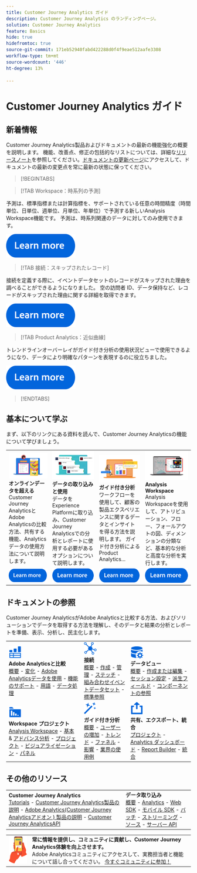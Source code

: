 ```yaml
---
title: Customer Journey Analytics ガイド
description: Customer Journey Analytics のランディングページ。
solution: Customer Journey Analytics
feature: Basics
hide: true
hidefromtoc: true
source-git-commit: 171eb52940fabd422288d0f4f9eae512aafe3308
workflow-type: tm+mt
source-wordcount: '446'
ht-degree: 13%

---
```


# Customer Journey Analytics ガイド


## 新着情報

Customer Journey Analytics製品およびドキュメントの最新の機能強化の概要を説明します。 機能、改善点、修正の包括的なリストについては、詳細な[リリースノート](../release-notes/latest.md)を参照してください。[ドキュメントの更新ページ](../release-notes/doc-changes.md)にアクセスして、ドキュメントの最新の変更点を常に最新の状態に保ってください。

>[!BEGINTABS]

>[!TAB Workspace：時系列の予測]

予測は、標準指標または計算指標を、サポートされている任意の時間精度（時間単位、日単位、週単位、月単位、年単位）で予測する新しいAnalysis Workspace機能です。 予測は、時系列関連のデータに対してのみ使用できます。

[![image](assets/learn-more-button.svg)](../analysis-workspace/export/export-cloud.md)

>[!TAB 接続：スキップされたレコード]

接続を定義する際に、イベントデータセットのレコードがスキップされた理由を調べることができるようになりました。 空の訪問者 ID、データ保持など、レコードがスキップされた理由に関する詳細を取得できます。

[![image](assets/learn-more-button.svg)](/help/connections/manage-connections.md)

>[!TAB Product Analytics：近似曲線]

トレンドラインオーバーレイがガイド付き分析の使用状況ビューで使用できるようになり、データにより明確なパターンを表現するのに役立ちました。

[![image](assets/learn-more-button.svg)](/help/guided-analysis/types/usage.md)

>[!ENDTABS]

## 基本について学ぶ

まず、以下のリンクにある資料を読んで、Customer Journey Analyticsの機能について学びましょう。

<table style="table-layout:fixed">
  <tr style="border: 0;">
    <td>
    <a href="/help/getting-started/aa-vs-cja/overview.md"><img src="./assets/aa-vs-cja.png"></a>
    <div><strong>オンラインデータを超える</strong><br/>Customer Journey AnalyticsとAdobe Analyticsの比較方法、共有する機能、Analytics データの使用方法について説明します。</div>
    </td>
    <td>
    <a href="/help/data-ingestion/data-ingestion.md"><img src="./assets/data-ingestion.png"></a>
    <div><strong>データの取り込みと使用</strong><br/>データをExperience Platformに取り込み、Customer Journey Analyticsでの分析とレポートに使用する必要があるオプションについて説明します。</div>
    </td>
    <td>
    <a href="/help/guided-analysis/overview.md"><img src="./assets/product-analytics.png"></a>
    <div><strong>ガイド付き分析</strong><br/>ワークフローを使用して、顧客の製品エクスペリエンスに関するデータとインサイトを得る方法を説明します。 ガイド付き分析によるProduct Analytics...
    </div>
    </td>
    <td>
    <a href="/help/analysis-workspace/home.md"><img src="./assets/workspace.png"></a>
    <div><strong>Analysis Workspace</strong><br/>Analysis Workspaceを使用して、アトリビューション、フロー、フォールアウトの図、ディメンションの分類など、基本的な分析と高度な分析を実行します。</div>
    </td>
  </tr>
  <tr style="border: 0;">
    <td align="center"><a href="/help/getting-started/aa-vs-cja/overview.md"><img src="./assets/learn-more-button.svg"></a></td>
    <td align="center"><a href="/help/data-ingestion/data-ingestion.md"><img src="./assets/learn-more-button.svg"></a></td>
    <td align="center"><a href="/help/guided-analysis/overview.md"><img src="./assets/learn-more-button.svg"></a></td>
    <td align="center"><a href="/help/analysis-workspace/home.md"><img src="./assets/learn-more-button.svg"></a></td>
    </tr>
</table>

## ドキュメントの参照

Customer Journey AnalyticsがAdobe Analyticsと比較する方法、およびソリューションでデータを取得する方法を理解し、そのデータと結果の分析とレポートを準備、表示、分析し、民主化します。

<table style="table-layout:auto">
  <tr style="border: 0;">
    <td>
      <img src="./assets/analytics.svg" width="35px"><br/>
      <strong>Adobe Analyticsと比較</strong><br/><a href="/help/getting-started/aa-vs-cja/overview.md">概要</a> - <a href="/help/getting-started/aa-to-cja.md">変化</a> - <a href="/help/getting-started/aa-vs-cja/aa-data-in-cja.md">Adobe Analyticsデータを使用</a> - <a href="/help/getting-started/aa-vs-cja/cja-aa.md">機能のサポート</a> - <a href="/help/getting-started/aa-vs-cja/terminology.md">用語</a> - <a href="/help/getting-started/aa-vs-cja/data-processing-comparisons.md">データ処理</a>
    </td>
    <td>
      <img src="./assets/connections.svg" width="35px"><br/>
      <strong>接続</strong><br/><a href="/help/connections/overview.md">概要</a> - <a href="/help/connections/create-connection.md">作成</a> - <a href="/help/connections/manage-connections.md">管理</a> - <a href="/help/stitching/overview.md">ステッチ</a> - <a href="/help/connections/combined-dataset.md">組み合わせイベントデータセット</a> - <a href="/help/connections/standard-lookups.md">標準参照</a>
    </td>
     <td>
      <img src="./assets/dataviews.svg" width="35px"><br/>
      <strong>データビュー</strong><br/><a href="/help/data-views/data-views.md">概要</a> - <a href="/help/data-views/create-dataview.md">作成または編集</a> - <a href="/help/data-views/session-settings.md">セッション設定</a> - <a href="/help/data-views/derived-fields/derived-fields.md">派生フィールド</a> - <a href="/help/data-views/component-reference.md">コンポーネントの参照</a>
    </td>

</tr>
  <tr style="border: 0;">
    <td>
      <img src="./assets/workspace.svg" width="35px"><br/>
      <strong>Workspace プロジェクト</strong><br/><a href="/help/analysis-workspace/home.md">Analysis Workspace</a> - <a href="/help/analysis-workspace/perform-basic-analysis.md">基本 </a> &amp; <a href="/help/analysis-workspace/perform-adv-analysis.md">アドバンス分析</a> - <a href="/help/analysis-workspace/build-workspace-project/freeform-overview.md">プロジェクト</a> - <a href="/help/analysis-workspace/visualizations/freeform-analysis-visualizations.md">ビジュアライゼーション</a> - <a href="/help/analysis-workspace/c-panels/freeform-panel.md">パネル</a>
    </td>
    <td>
      <img src="./assets/guided-analysis.svg" width="35px"><br/>
      <strong>ガイド付き分析</strong><br/><a href="/help/guided-analysis/overview.md">概要</a> - <a href="/help/guided-analysis/types/active.md">ユーザーの増加</a> - <a href="/help/guided-analysis/types/usage.md">トレンド</a> - <a href="/help/guided-analysis/types/friction.md">ファネル</a> - <a href="/help/guided-analysis/types/release.md">影響</a> - <a href="/help/guided-analysis/industry-use-cases.md">業界の使用例</a>
    </td>
    <td>
      <img src="./assets/share.svg" width="35px"><br/>
      <strong>共有、エクスポート、統合</strong><br/><a href="/help/analysis-workspace/curate-share/share-projects.md">プロジェクト</a> - <a href="/help/mobile-app/home.md">Analytics ダッシュボード</a> - <a href="/help/report-builder/report-buider-overview.md">Report Builder</a>  - <a href="/help/integrations/overview.md">統合</a>
    </td>
  </tr>
</table>

## その他のリソース

<table style="table-layout:fixed"><tr style="border: 0;">
<td><strong>Customer Journey Analytics</strong><br/>
<a href="https://experienceleague.adobe.com/docs/customer-journey-analytics-learn/tutorials/overview.html" target="_blank">Tutorials</a> - <a href="https://helpx.adobe.com/legal/product-descriptions/customer-journey-analytics.html" target="_blank">Customer Journey Analytics製品の説明</a> - <a href="https://helpx.adobe.com/legal/product-descriptions/adobe-analytics-addon-customer-journey-analytics.html" target="_blank">Adobe Analytics(Customer Journey Analyticsアドオン ) 製品の説明</a> - <a href="https://developer.adobe.com/cja-apis/docs/" target="_blank">Customer Journey AnalyticsAPI</a>
</td>
<td><strong>データ取り込み</strong><br/><a href="/help/data-ingestion/data-ingestion.md">概要</a> - <a href="/help/data-ingestion/analytics.md">Analytics</a> - <a href="/help/data-ingestion/aepwebsdk.md">Web SDK</a> - <a href="/help/data-ingestion/aepmobilesdk.md">モバイル SDK</a> - <a href="/help/data-ingestion/aepmobilesdk.md">バッチ</a> - <a href="/help/data-ingestion/streaming.md">ストリーミング</a> - <a href="/help/data-ingestion/sources.md">ソース</a> - <a href="/help/data-ingestion/serverapi.md">サーバー API</a>
</td>
</tr></table>


<table style="table-layout:auto" class="tablelayout-is-fixed"><tbody><tr style="border: 0;"><td><img src="./assets/newsletter.png"></td><td>
<b>常に情報を提供し、コミュニティに貢献し、Customer Journey Analytics体験を向上させます。</b><br>Adobe Analyticsコミュニティにアクセスして、実務担当者と機能について話し合ってください。 <a href="https://experienceleaguecommunities.adobe.com/t5/adobe-analytics/ct-p/adobe-analytics-community?profile.language=ja">今すぐコミュニティに参加！</a></td></tr></tbody></table>
